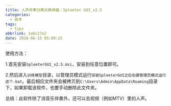 ```yaml
---
title: 人声伴奏分离分离神器：Spleeter GUI_v2.5
categories:
  - 技术
tags:
  - tips
abbrlink: 1a6c27e2
date: 2020-06-15 05:09:25
---
```


使用方法：

1.首先安装`SpleeterGUI_v2.5.msi`，安装到任意位置即可。

2.然后进入`训练模型`目录，以管理员模式运行`安装SpleeterGUI之后右键管理员模式运行这个.bat`。最后相应文件夹会被拷贝到`C:\Users\Admin\AppData\Roaming`目录下，如果卸载该软件，也要手动删除此文件夹。

总结：此软件除了消音乐伴奏外，还可以去视频（例如MTV）里的人声。